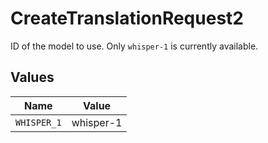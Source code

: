 # CreateTranslationRequest2

ID of the model to use. Only `whisper-1` is currently available.



## Values

| Name        | Value       |
| ----------- | ----------- |
| `WHISPER_1` | whisper-1   |